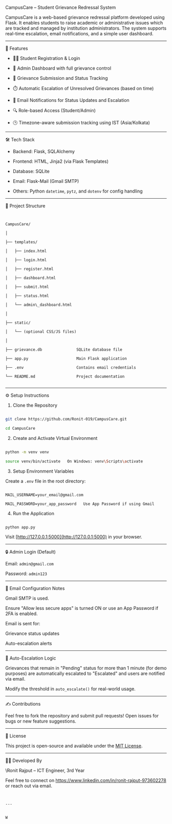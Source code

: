 CampusCare – Student Grievance Redressal System


CampusCare is a web-based grievance redressal platform developed using Flask. It enables students to raise academic or administrative issues which are tracked and managed by institution administrators. The system supports real-time escalation, email notifications, and a simple user dashboard.


---


 🚀 Features


- 🧑‍🎓 Student Registration & Login

- 🔐 Admin Dashboard with full grievance control

- 📝 Grievance Submission and Status Tracking

- ⏱️ Automatic Escalation of Unresolved Grievances (based on time)

- 📧 Email Notifications for Status Updates and Escalation

- 🔍 Role-based Access (Student/Admin)

- 🕒 Timezone-aware submission tracking using IST (Asia/Kolkata)


---


 🛠 Tech Stack


- Backend: Flask, SQLAlchemy

- Frontend: HTML, Jinja2 (via Flask Templates)

- Database: SQLite

- Email: Flask-Mail (Gmail SMTP)

- Others: Python `datetime`, `pytz`, and `dotenv` for config handling


---


 📁 Project Structure


```


CampusCare/

│

├── templates/

│   ├── index.html

│   ├── login.html

│   ├── register.html

│   ├── dashboard.html

│   ├── submit.html

│   ├── status.html

│   └── admin\_dashboard.html

│

├── static/

│   └── (optional CSS/JS files)

│

├── grievance.db               SQLite database file

├── app.py                     Main Flask application

├── .env                       Contains email credentials

└── README.md                  Project documentation


````


---


 ⚙️ Setup Instructions


 1. Clone the Repository


```bash

git clone https://github.com/Ronit-019/CampusCare.git

cd CampusCare

````


 2. Create and Activate Virtual Environment


```bash

python -m venv venv

source venv/bin/activate   On Windows: venv\Scripts\activate

```


 3. Setup Environment Variables


Create a `.env` file in the root directory:


```env

MAIL_USERNAME=your_email@gmail.com

MAIL_PASSWORD=your_app_password   Use App Password if using Gmail

```


 4. Run the Application


```bash

python app.py

```


Visit [http://127.0.0.1:5000](http://127.0.0.1:5000) in your browser.


---


 🔒 Admin Login (Default)


 Email: `admin@gmail.com`

 Password: `admin123`


---


 🔔 Email Configuration Notes


 Gmail SMTP is used.

 Ensure "Allow less secure apps" is turned ON or use an App Password if 2FA is enabled.

 Email is sent for:


   Grievance status updates

   Auto-escalation alerts


---


 🧪 Auto-Escalation Logic


Grievances that remain in "Pending" status for more than 1 minute (for demo purposes) are automatically escalated to "Escalated" and users are notified via email.


Modify the threshold in `auto_escalate()` for real-world usage.


---


 ✍️ Contributions


Feel free to fork the repository and submit pull requests! Open issues for bugs or new feature suggestions.


---


 📄 License


This project is open-source and available under the [MIT License](LICENSE).


---


 👨‍💻 Developed By


\Ronit Rajput – ICT Engineer, 3rd Year

Feel free to connect on https://www.linkedin.com/in/ronit-rajput-973602278 or reach out via email.


```


---


W


